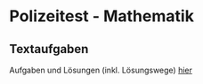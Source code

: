 # Polizeitest - Mathematik

## Textaufgaben

Aufgaben und Lösungen (inkl. Lösungswege) [hier](https://rawgit.com/lSoleyl/polmat/master/index.htm)
